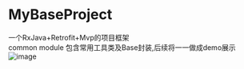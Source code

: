 # MyBaseProject
一个RxJava+Retrofit+Mvp的项目框架  
common module 包含常用工具类及Base封装,后续将一一做成demo展示
![image](https://github.com/Dalanger/MyBaseProject/demo1.gif)
